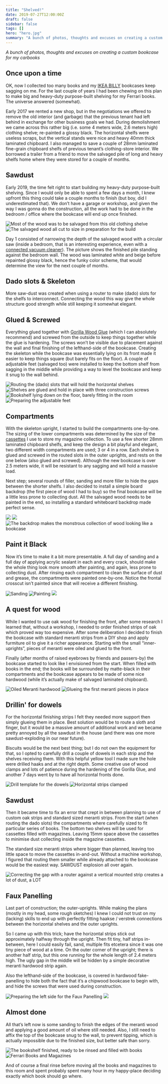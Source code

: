 ```yaml
---
title: "Shelved!"
date: 2019-07-27T12:00:00Z
draft: false
sidebar: false
tags: []
hero: "hero.jpg"
summary: "A bunch of photos, thoughts and excuses on creating a custom bookcase for my carbooks"
---
```


_A bunch of photos, thoughts and excuses on creating a custom bookcase for my carbooks_

## Once upon a time
OK, now I collected too many books and my [IKEA BILLY](https://www.ikea.com/us/en/catalog/categories/series/28102/) bookcases keep sagging on me. For the last couple of years I had been chewing on this plan to make big and heavy-duty purpose-built shelving for my Ferrari books. The universe answered (somewhat). 

Early 2017 we rented a new shop, but in the negotiations we offered to remove the old interior (and garbage) that the previous tenant had left behind in exchange for other business goals we had. During demolishment we came across this rather big (i.e. some 4 meters wide, 2.6 meters high) clothing shelve; re-painted a glossy black.
The horizontal shelfs were useless scraps, but the vertical stands were nice and heavy 40mm thick laminated chipboard. I also managed to save a couple of 28mm laminated fine-grain chipboard shelfs of previous tenant’s clothing-store interior. We borrowed a trailer from a friend to move the salvaged pile of long and heavy shelfs home where they were stored for a couple of months.

## Sawdust
Early 2019, the time felt right to start building my heavy-duty purpose-built shelving. Since I would only be able to spent a few days a month, I knew upfront this thing could take a couple months to finish (but boy, did I underestimated that). We don’t have a garage or workshop, and given the way I was gonna do the construction, all the work had to be done in the bedroom / office where the bookcase will end up once finished.

![Most of the wood was to be salvaged from this old clothing shelve](hout-ede.jpg)
![The salvaged wood all cut to size in preparation for the build](hout-gezaagd.jpg)

Day 1 consisted of narrowing the depth of the salvaged wood with a circular saw (inside a bedroom, that is an interesting experience, even with a [connected vacuum cleaner](https://www.bosch-professional.com/nl/nl/products/gas-20-l-sfc-060197B000)). The picture shows the finished pile standing against the bedroom wall. The wood was laminated white and beige before repainted glossy black, hence the funky color scheme, that would determine the view for the next couple of months.

## Dado slots & Skeleton
More saw-dust was created when using a router to make (dado) slots for the shelfs to interconnect. Connecting the wood this way give the whole structure good strength while still keeping it somewhat elegant.

## Glued & Screwed
Everything glued together with [Gorilla Wood Glue](https://www.gorillaglue.nl/producten/gorilla_glue_houtlijm) (which I can absolutely recommend) and screwed from the outside to keep things together while the glue is hardening. The screws won’t be visible due to placement against the wall and final finishing of the lefthand-side of the bookcase. Creating the skeleton while the bookcase was essentially lying on its front made it easier to keep things square (but barely fits on the floor).
A couple of adjustable feet (salvaged too) were installed to keep the bottom shelf from sagging in the middle while providing a way to level the bookcase and keep it snug to the wall behind.

![Routing the (dado) slots that will hold the horizontal shelves](constructie-zaagsel.jpg)
![Shelves are glued and hold in place with three construction screws](constructie-verlijmen.jpg)
![Bookshelf lying down on the floor, barely fitting in the room](constructie-vloer.jpg)
![Preparing the adjustable feet](constructie-voetjes.jpg)

## Compartments
With the skeleton upright, I started to build the compartments one-by-one. The sizing of the lower compartments was determined by the size of the [cassettes](https://www.hema.nl/vrije-tijd-kantoor/school-kantoor/bureau-accessoires/opbergen/tijdschriftcassette-14820041.html) I use to store my magazine collection. 
To use a few shorter 28mm laminated chipboard shelfs, and keep the design a bit playful and elegant, two different width compartments are used; 3 or 4 in a row.
Each shelve is glued and screwed in the routed slots in the outer uprights, and rests on the one below (also glued and screwed).
Although the new bookcase is over 2.5 meters wide, it will be resistant to any sagging and will hold a massive load.

Next step; several rounds of filler, sanding and more filler to hide the gaps between the shorter shelfs. I also decided to install a simple board backdrop (the first piece of wood I had to buy) so the final bookcase will be a little less prone to collecting dust.
All the salvaged wood needs to be painted in the end, so installing a standard whiteboard backdrop made perfect sense.

![](compartments-001.jpg)
![](compartments-002.jpg)
![The backdrop makes the monstrous collection of wood looking like a bookcase](compartments-003.jpg)

## Paint it Black
Now it’s time to make it a bit more presentable. A full day of sanding and a full day of applying acrylic sealant in each and every crack, should make the whole thing look more smooth after painting, and again, less prone to collecting dust.
After rinsing each compartment to clean the surface of dust and grease, the compartments were painted one-by-one. Notice the frontal crosscut isn’t painted since that will receive a different finishing.

![Sanding](painting-001.jpg)
![Painting](painting-002.jpg)
![](painting-003.jpg)

## A quest for wood
While I wanted to use oak wood for finishing the front, after some research I learned that, without a workshop, I needed to order finished strips of oak which proved way too expensive.
After some deliberation I decided to finish the bookcase with standard meranti strips from a DIY shop and apply furmiture oil to give it a richer appearance. Starting with the small “inner-uprights”, pieces of meranti were oiled and glued to the front.

Finally (after months of raised eyebrows by friends and passers-by) the bookcase started to look like I envisioned from the start. When filled with books in the end; the books will be surrounded by matte-black in their compartments and the bookcase appears to be made of some nice hardwood (while it’s actually make of salvaged laminated chipboard).

![Oiled Meranti hardwood](meranti-001.jpg)
![Glueing the first meranti pieces in place](meranti-002.jpg)

## Drillin' for dowels
For the horizontal finishing strips I felt they needed more support then simply glueing them in place. Best solution would be to route a sloth and finger, but it would be a massive amount of additional work and we became pretty annoyed by all the sawdust in the house (and there was one more sawdust-exploding in our near future).

Biscuits would be the next best thing; but I do not own the equipment for that, so I opted to carefully drill a couple of dowels in each strip and the shelves receiving them. With this helpful yellow tool I made sure the hole were drilled haaks and at the right depth. Some creative use of wood clamps and lots of patience during the hardening of the Gorilla Glue, and another 7 days went by to have all horizontal fronts done.

![Drill template for the dowels](meranti-003.jpg)
![Horizontal strips clamped](meranti-004.jpg)

## Sawdust
Then it became time to fix an error that crept in between planning to use of custom oak strips and standard sized meranti strips. From the start (when routing the dado slots) the compartments where carefully sized to fit particular series of books. The bottom two shelves will be used for cassettes filled with magazines. Leaving 15mm space above the cassettes to minimise dust collecting inside the magazine cassettes.

The standard size meranti strips where bigger than planned, leaving too little space to move the cassettes in-and-out. Without a machine workshop, I figured that routing them smaller while already attached to the bookcase would be the easiest way. SAWDUST explosion all over again.

![Correcting the gap with a router against a vertical mounted strip creates a lot of dust, a LOT](sawdust.jpg)

## Faux Panelling
Last part of construction; the outer-uprights. While making the plans (mostly in my head, some rough sketches) I knew I could not trust on my (lacking) skills to end up with perfectly fitting haakse / verstrek connections between the horizontal shelves and the outer uprights.

So I came up with this trick; have the horizontal strips stick out approximately halfway through the upright. Then fit tiny, half strips in-between, here I could easily fail, sand, multiple fits etcetera since it was one tiny piece of wood at a time.
On the outer corner of the upright; there is another half strip, but this one running for the whole length of 2.4 meters high. The ugly gap in the middle will be hidden by a simple decorative meranti hardwood strip again.

Also the lefthand-side of the bookcase, is covered in hardwood fake-panelling to hide both the fact that it’s a chipwood bookcase to begin with, and hide the screws that were used during construction.

![Preparing the left side for the Faux Panelling](side-001.jpg)
![](side-002.jpg)

## Almost done
All that’s left now is some sanding to finish the edges of the meranti wood and applying a good amount of oil where still needed. Also, I still need to affix the top of the bookcase snug to the wall, to prevent tipping, which is actually impossible due to the finished size, but better safe than sorry.

![The bookshelf finished, ready to be rinsed and filled with books](done.jpg)
![Ferrari Books and Magazines](books.jpg)

And of course a final rinse before moving all the books and magazines to this room and spent probably spent many hour in my happy-place deciding exactly which book should go where.
